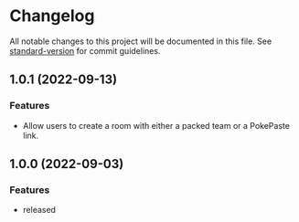 # Changelog

All notable changes to this project will be documented in this file.
See [standard-version](https://github.com/conventional-changelog/standard-version) for commit guidelines.

## 1.0.1 (2022-09-13)

### Features

- Allow users to create a room with either a packed team or a PokePaste link.

## 1.0.0 (2022-09-03)

### Features

- released
